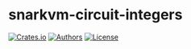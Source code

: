 # snarkvm-circuit-integers

[![Crates.io](https://img.shields.io/crates/v/snarkvm-circuit-integers.svg?color=neon)](https://crates.io/crates/snarkvm-circuit-integers)
[![Authors](https://img.shields.io/badge/authors-Aleo-orange.svg)](https://aleo.org)
[![License](https://img.shields.io/badge/License-GPLv3-blue.svg)](./LICENSE.md)
